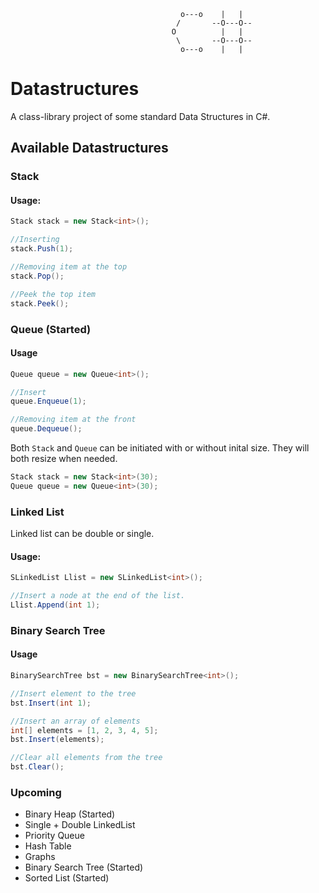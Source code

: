 
                                          o---o    |   |                                 
                                         /       --O---O--                               
                                        O          |   |                                 
                                         \       --O---O--                               
                                          o---o    |   |   
                                          

# Datastructures

A class-library project of some standard Data Structures in C#.

## Available Datastructures

### Stack
#### Usage:
```C#
Stack stack = new Stack<int>();

//Inserting
stack.Push(1);

//Removing item at the top
stack.Pop();

//Peek the top item
stack.Peek();
```
### Queue (Started)
#### Usage
```C#
Queue queue = new Queue<int>();

//Insert
queue.Enqueue(1);

//Removing item at the front
queue.Dequeue();
```

Both `Stack` and `Queue` can be initiated with or without inital size.
They will both resize when needed.

```C#
Stack stack = new Stack<int>(30);
Queue queue = new Queue<int>(30);
```

### Linked List
Linked list can be double or single.

#### Usage:
```C#
SLinkedList Llist = new SLinkedList<int>();

//Insert a node at the end of the list.
Llist.Append(int 1);
```

### Binary Search Tree
#### Usage

```C#
BinarySearchTree bst = new BinarySearchTree<int>();

//Insert element to the tree
bst.Insert(int 1);

//Insert an array of elements
int[] elements = [1, 2, 3, 4, 5];
bst.Insert(elements);

//Clear all elements from the tree
bst.Clear();
```

### Upcoming
* Binary Heap (Started)
* Single + Double LinkedList
* Priority Queue
* Hash Table
* Graphs
* Binary Search Tree (Started)
* Sorted List (Started)